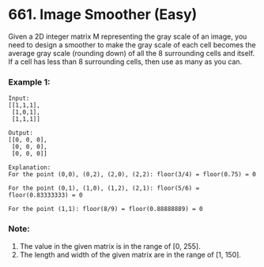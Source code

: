 # 661. Image Smoother (Easy)

Given a 2D integer matrix M representing the gray scale of an image, you need to design a smoother to make the gray scale of each cell becomes the average gray scale (rounding down) of all the 8 surrounding cells and itself. If a cell has less than 8 surrounding cells, then use as many as you can.

### Example 1:
```
Input:
[[1,1,1],
 [1,0,1],
 [1,1,1]]

Output:
[[0, 0, 0],
 [0, 0, 0],
 [0, 0, 0]]

Explanation:
For the point (0,0), (0,2), (2,0), (2,2): floor(3/4) = floor(0.75) = 0

For the point (0,1), (1,0), (1,2), (2,1): floor(5/6) = floor(0.83333333) = 0

For the point (1,1): floor(8/9) = floor(0.88888889) = 0
```

### Note:
1. The value in the given matrix is in the range of [0, 255].
2. The length and width of the given matrix are in the range of [1, 150].